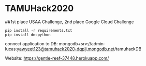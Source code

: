 # TAMUHack2020  
##1st place USAA Challenge, 2nd place Google Cloud Challenge
```
pip install -r requirements.txt
pip install dnspython
```


connect application to DB:
mongodb+srv://admin-lucas:yawyeet123@tamuhack2020-dqplj.mongodb.net/tamuhackDB

Website:
https://gentle-reef-37448.herokuapp.com/
